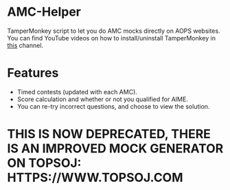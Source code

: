 # AMC-Helper

TamperMonkey script to let you do AMC mocks directly on AOPS websites.
You can find YouTube videos on how to install/uninstall TamperMonkey in [this](https://www.youtube.com/@tampermonkey/videos) channel.

# Features

* Timed contests (updated with each AMC).
* Score calculation and whether or not you qualified for AIME.
* You can re-try incorrect questions, and choose to view the solution.

# THIS IS NOW DEPRECATED, THERE IS AN IMPROVED MOCK GENERATOR ON TOPSOJ: HTTPS://WWW.TOPSOJ.COM
